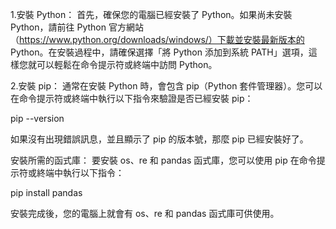 1.安裝 Python：
首先，確保您的電腦已經安裝了 Python。如果尚未安裝 Python，請前往 Python 官方網站（https://www.python.org/downloads/windows/）下載並安裝最新版本的 Python。在安裝過程中，請確保選擇「將 Python 添加到系統 PATH」選項，這樣您就可以輕鬆在命令提示符或終端中訪問 Python。

2.安裝 pip：
通常在安裝 Python 時，會包含 pip（Python 套件管理器）。您可以在命令提示符或終端中執行以下指令來驗證是否已經安裝 pip：

pip --version

如果沒有出現錯誤訊息，並且顯示了 pip 的版本號，那麼 pip 已經安裝好了。

安裝所需的函式庫：
要安裝 os、re 和 pandas 函式庫，您可以使用 pip 在命令提示符或終端中執行以下指令：

pip install pandas

安裝完成後，您的電腦上就會有 os、re 和 pandas 函式庫可供使用。
